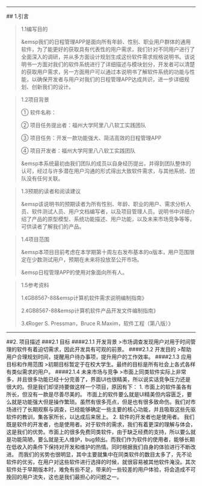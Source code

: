 <hr>
## 1.引言
<blockquote>
1.1编写目的</p>
&emsp我们的日程管理APP是面向所有年龄、性别、职业用户群体的通用软件，为了能更好的获取具有代表性的用户需求，我们针对不同用户进行了全面深入的调研，并从多方面设计规划生成这份软件需求规格说明书。该说明书一方面对我们的软件系统进行了详细描述与模块划分，开发者可以清楚的获取用户需求，另一方面用户可以通过本说明书了解软件系统的功能与性能，以确保开发者与用户对我们的日程管理APP达成共识，进一步详细规划、创新我们的设计。</p>
</blockquote>
<blockquote>
1.2项目背景</p>
① 软件名称： </p>
② 项目任务提出者：福州大学阿里八八软工实践团队</p>
③ 项目任务：开发一款功能强大、简洁高效的日程管理APP</p>
④ 项目开发者：福州大学阿里八八软工实践团队</p>
&emsp本系统最初由我们团队的成员以自身经历提出，并得到团队整体的认可，经过与许多潜在用户沟通的形式得出大致软件需求，与其他系统、团队没有任何关联。
</blockquote>
<blockquote>
1.3预期的读者和阅读建议</p>
&emsp该说明书的预期读者为所有性别、年龄、职业的用户、需求分析人员、软件测试人员、用户文档编写者，以及项目管理人员。说明书中详细介绍了产品的原型模型、系统功能描述、用户功能，以及未来市场竞争等等，可供读者了解我们的产品。
</blockquote>
<blockquote>
1.4项目范围</p>
&emsp本项目目前考虑在本学期第十周左右发布基本的α版本，用户范围限定在少数测试用户，预期在未来将投放至公开市场。</p>
&emsp日程管理APP的使用对象面向所有人。
</blockquote>
<blockquote>
1.5参考资料</p>
1.《GB8567-88&emsp计算机软件需求说明编制指南》</p>
2.《GB8567-88&emsp计算机软件产品开发文件编制指南》</p>
3.《Roger S. Pressman，Bruce R.Maxim，软件工程（第八版）》
</blockquote>
<hr>
##2. 项目描述
###2.1 目标
####2.1.1 开发背景
>市场调查发现用户对用于时间管理的软件有着迫切需求，因此开发具有可观的前景。
####2.1.2 开发目的
>帮助用户合理规划时间，提醒用户待办事项，提升用户的工作效率。
####2.1.3 应用目标和作用范围
>初期目标暂定于在校大学生。最终的目标是所有社会上各式各样有类似需求的用户。
####2.1.4 未来市场与竞争
>市面上同类软件实际上非常多，并且很多功能已经十分完善了，界面UI也很精美，所以说实话竞争压力还是很大的。但是我们却坚持要做这样一个项目，原因有下： 
1. 市面上的软件虽各有所长，但没有一款是尽善尽美的。
市面上的软件要么就是UI精美但内容匮乏，要么就是功能强大但是操作繁琐。虽然有很多亮点，但是也有很多致命伤。我们对市场进行了长期观察与调查，已经能够确定一些主要的核心功能，并且吸取这些先驱软件的教训，集各家所长，以达成后来居上。
2. 软件的开发者也是使用者。
我们既是软件的开发者，也是使用者。对于软件的需求，我们有着更深的理解与体会，这是我们的优势。市面上的很多免费同类软件，由于缺乏经费的支持，所以要么就是功能简陋，要么就是无人维护，bug频出。而我们作为软件的使用者，能够长期在低收入的条件下保持对开发和维护的热情。同时根据我们自身的体验进行不断改进。
而我们的劣势也很明显，其中主要就集中在同类软件的数目太多了，先不论软件的优劣，在用户对这些软件进行选择的时候，就很容易被其他软件淹没。其次软件处于早期版本时，难免有些不足，带来的一些较差的用户体验，将会造成不可挽回的用户流失，这也是我们最担心的问题之一。 
